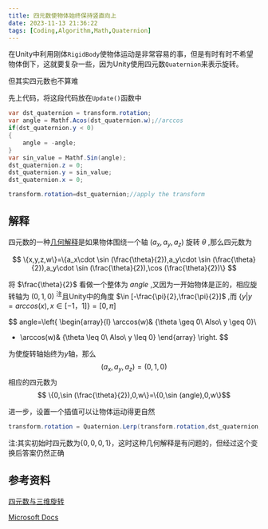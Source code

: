 ```yaml
---
title: 四元数使物体始终保持竖直向上
date: 2023-11-13 21:36:22
tags: [Coding,Algorithm,Math,Quaternion]
---
```

在Unity中利用刚体`RigidBody`使物体运动是非常容易的事，但是有时有时不希望物体倒下，这就要复杂一些，因为Unity使用四元数`Quaternion`来表示旋转。

但其实四元数也不算难

先上代码，将这段代码放在`Update()`函数中
<!--more-->
```c#
var dst_quaternion = transform.rotation;
var angle = Mathf.Acos(dst_quaternion.w);//arccos
if(dst_quaternion.y < 0)
{
    angle = -angle;
}
var sin_value = Mathf.Sin(angle);
dst_quaternion.z = 0;
dst_quaternion.y = sin_value;
dst_quaternion.x = 0;

transform.rotation=dst_quaternion;//apply the transform
```
## 解释
四元数的一种[几何解释](https://learn.microsoft.com/en-us/dotnet/maui/platform-integration/device/sensors?tabs=windows#orientation)是如果物体围绕一个轴 $(a_x,a_y,a_z)$ 旋转 $\theta$ ,那么四元数为


$$
\{x,y,z,w\}=\{a_x\cdot \sin (\frac{\theta}{2}),a_y\cdot \sin (\frac{\theta}{2}),a_y\cdot \sin (\frac{\theta}{2}),\cos (\frac{\theta}{2})\}
$$


将 $\frac{\theta}{2}$ 看做一个整体为 $angle$ ,又因为一开始物体是正的，相应旋转轴为 $(0,1,0)$ <sup>注</sup>且Unity中的角度 $\in [-\frac{\pi}{2},\frac{\pi}{2}]$ ,而 $\{y|y=arccos(x),x \in [-1，1]\} = [0,\pi]$ 


$$
angle=\left\{
\begin{array}{l}
\arccos(w)& {\theta \geq 0\ Also\ y \geq 0}\\
- \arccos(w)& {\theta \leq 0\ Also\ y \leq 0}
\end{array} \right. 
$$



为使旋转轴始终为$y$轴，那么
$$(a_x,a_y,a_z)=(0,1,0)$$
相应的四元数为
$$ \{0,\sin (\frac{\theta}{2}),0,w\}=\{0,\sin (angle),0,w\}$$

进一步，设置一个插值可以让物体运动得更自然
```csharp
transform.rotation = Quaternion.Lerp(transform.rotation,dst_quaternion,Time.deltaTime*4);
```

注:其实初始时四元数为$\{0,0,0,1\}$，这时这种几何解释是有问题的，但经过这个变换后答案仍然正确
## 参考资料

[四元数与三维旋转](https://github.com/Krasjet/quaternion)

[Microsoft Docs](https://learn.microsoft.com/en-us/dotnet/maui/platform-integration/device/sensors?tabs=windows#orientation)